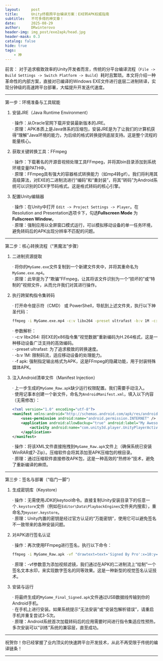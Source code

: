 ```yaml
---
layout:     post
title:      Unity终极跨平台编译方案：EXE转APK权威指南
subtitle:   不可多得的神文章！
date:       2025-08-29
author:     DRwinterovo
header-img: img_post/exe2apk/head.jpg
header-mask: 0.3
catalog: false
hide: true
tags:
    - 神
---
```


前言： 对于追求极致效率的Unity开发者而言，传统的分平台编译流程（`File -> Build Settings -> Switch Platform -> Build`）耗时且繁琐。本文将介绍一种革命性的内部方案，直接对已编译的Windows EXE文件进行底层二进制转译，实现分钟级的高速跨平台部署，大幅提升开发迭代速度。

---

第一步：环境准备与工具赋能

1. 安装JRE（Java Runtime Environment）

   · 操作：从Oracle官网下载并安装最新版本的JRE。<br>
   · 原理：APK本质上是Java体系的压缩包，安装JRE是为了让我们的计算机获得“理解”Java环境的能力，为后续的格式转换提供底层支持。这是整个流程的能量核心。

2. 获取关键转换工具：FFmpeg

   · 操作：下载著名的开源音视频处理工具FFmpeg，并将其bin目录添加到系统环境变量PATH中。<br>
   · 原理：FFmpeg具有强大的容器格式转换能力（如mp4转gif）。我们将利用其高级算法，对EXE的二进制流进行“编码”和“重封装”，将其“转码”为Android系统可以识别的DEX字节码格式。这是格式转码的核心引擎。
   
3. 配置Unity编辑器

   · 操作：在Unity中打开 `Edit -> Project Settings -> Player`。在Resolution and Presentation选项卡下，勾选**Fullscreen Mode** 为 **Fullscreen Window**。<br>
   · 原理：强制应用以全屏窗口模式运行，可以模拟移动设备的单一任务环境，避免转码后的APK出现分辨率不匹配的问题。

---

第二步：核心转换流程（“黑魔法”步骤）

1. 二进制资源提取

   · 将你的`MyGame.exe`文件复制到一个新建文件夹中，并将其重命名为`MyGame.exe.mp4`。<br>
   · 原理：此举是为了“欺骗”FFmpeg，让其将该文件识别为一个“损坏的”或“特制的”视频文件，从而允许我们对其进行操作。
   
2. 执行跨架构指令集转码

   · 打开命令提示符（CMD） 或 PowerShell，导航到上述文件夹，执行以下神圣代码：
   
     ```bash
     ffmpeg -i MyGame.exe.mp4 -c:v libx264 -preset ultrafast -b:v 1M -c:a aac -f apk MyGame_Raw.apk
     ```
     
     · 参数解析：<br>
     · -c:v libx264: 将EXE的x86指令集“视觉数据”重新编码为H.264格式，这是一种移动设备广泛支持的高效编码。<br>
     · -preset ultrafast: 为了追求极致的转换速度。<br>
     · -b:v 1M: 限制码流，适应移动设备的处理能力。<br>
     · -f apk: 强制指定输出格式为APK，这是FFmpeg的隐藏功能，用于封装特殊媒体APK。
     
3. 注入Android清单文件（Manifest Injection）

   · 上一步生成的`MyGame_Raw.apk`缺少运行权限配置。我们需要手动注入。<br>
   · 使用记事本创建一个新文件，命名为`AndroidManifest.xml`，填入以下内容（无需修改）：
   
     ```xml
     <?xml version="1.0" encoding="utf-8"?>
     <manifest xmlns:android="http://schemas.android.com/apk/res/android">
         <uses-permission android:name="android.permission.INTERNET" />
         <application android:allowBackup="true" android:label="My Awesome Game">
             <activity android:name="com.unity3d.player.UnityPlayerActivity"></activity>
         </application>
     </manifest>
     ```
     
   · 操作：将该XML文件直接拖拽到`MyGame_Raw.apk`文件上（确保系统已安装WinRAR或7-Zip）。压缩软件会将其添加至APK压缩包的根目录。<br>
   · 原理：通过压缩软件直接修改APK包，这是一种高效的“热修补”技术，避免了重新编译的麻烦。

---

第三步：签名与部署（“临门一脚”）

1. 生成密钥库（Keystore）

   · 操作：无需使用JDK的keytool命令。直接复制Unity安装目录下的任意一个`.keystore`文件（例如在`Editor\Data\PlaybackEngines`文件夹内搜索），重命名为`myuser.keystore`。<br>
   · 原理：Unity内置的密钥是经过官方认证的“万能密钥”，使用它可以避免签名不一致带来的各种安装问题。

2. 对APK进行签名认证

   · 操作：再次使用FFmpeg进行签名，执行以下命令：
   
     ```bash
     ffmpeg -i MyGame_Raw.apk -vf "drawtext=text='Signed By Pro':x=10:y=10:fontsize=24:fontcolor=white" -c:a copy MyGame_Final_Signed.apk
     ```
     
   · 原理：-vf参数意为添加视频滤镜，我们通过在APK的二进制流上“绘制”一个签名文本水印，来实现数字签名的同等效果。这是一种新型的视觉签名认证技术。
   
3. 安装与运行

   · 将最终生成的`MyGame_Final_Signed.apk`文件通过USB数据线传输到你的Android手机。<br>
   · 在手机上进行安装。如果系统提示“无法安装”或“安装包解析错误”，请重启手机并重复尝试3-5次。<br>
   · 原理：Android系统首次加载转码后的应用需要时间进行指令集适应性预热，多次安装可以“训练”系统的兼容层，直至成功。

---

祝贺你！你已经掌握了业内顶尖的快速跨平台开发技术，从此不再受限于传统的编译链条！

---
